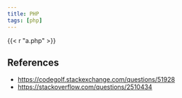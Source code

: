 ```yaml
---
title: PHP
tags: [php]
---
```


{{< r "a.php" >}}

## References

- <https://codegolf.stackexchange.com/questions/51928>
- <https://stackoverflow.com/questions/2510434>
